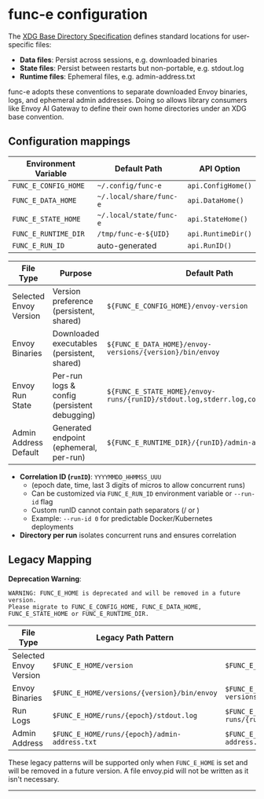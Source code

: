 # func-e configuration

The [XDG Base Directory Specification][xdg] defines standard locations for
user-specific files:

- **Data files**: Persist across sessions, e.g. downloaded binaries
- **State files**: Persist between restarts but non-portable, e.g. stdout.log
- **Runtime files**: Ephemeral files, e.g. admin-address.txt

func-e adopts these conventions to separate downloaded Envoy binaries, logs,
and ephemeral admin addresses. Doing so allows library consumers like Envoy AI
Gateway to define their own home directories under an XDG base convention.

## Configuration mappings

| Environment Variable  | Default Path            | API Option          |
|-----------------------|-------------------------|---------------------|
| `FUNC_E_CONFIG_HOME`  | `~/.config/func-e`      | `api.ConfigHome()`  |
| `FUNC_E_DATA_HOME`    | `~/.local/share/func-e` | `api.DataHome()`    |
| `FUNC_E_STATE_HOME`   | `~/.local/state/func-e` | `api.StateHome()`   |
| `FUNC_E_RUNTIME_DIR`  | `/tmp/func-e-${UID}`    | `api.RuntimeDir()`  |
| `FUNC_E_RUN_ID`       | auto-generated          | `api.RunID()`       |

| File Type              | Purpose                                      | Default Path                                                                     |
|------------------------|----------------------------------------------|----------------------------------------------------------------------------------|
| Selected Envoy Version | Version preference (persistent, shared)      | `${FUNC_E_CONFIG_HOME}/envoy-version`                                            |
| Envoy Binaries         | Downloaded executables (persistent, shared)  | `${FUNC_E_DATA_HOME}/envoy-versions/{version}/bin/envoy`                         |
| Envoy Run State        | Per-run logs & config (persistent debugging) | `${FUNC_E_STATE_HOME}/envoy-runs/{runID}/stdout.log,stderr.log,config_dump.json` |
| Admin Address Default  | Generated endpoint (ephemeral, per-run)      | `${FUNC_E_RUNTIME_DIR}/{runID}/admin-address.txt`                                |

- **Correlation ID (`runID`)**: `YYYYMMDD_HHMMSS_UUU`
  - (epoch date, time, last 3 digits of micros to allow concurrent runs)
  - Can be customized via `FUNC_E_RUN_ID` environment variable or `--run-id` flag
  - Custom runID cannot contain path separators (/ or \)
  - Example: `--run-id 0` for predictable Docker/Kubernetes deployments
- **Directory per run** isolates concurrent runs and ensures correlation

## Legacy Mapping

**Deprecation Warning**:
```
WARNING: FUNC_E_HOME is deprecated and will be removed in a future version.
Please migrate to FUNC_E_CONFIG_HOME, FUNC_E_DATA_HOME, FUNC_E_STATE_HOME or FUNC_E_RUNTIME_DIR.
```

| File Type              | Legacy Path Pattern                           | XDG Path Pattern                                            |
|------------------------|-----------------------------------------------|-------------------------------------------------------------|
| Selected Envoy Version | `$FUNC_E_HOME/version`                        | `$FUNC_E_CONFIG_HOME/envoy-version`                         |
| Envoy Binaries         | `$FUNC_E_HOME/versions/{version}/bin/envoy`   | `$FUNC_E_DATA_HOME/envoy-versions/{version}/bin/envoy`      |
| Run Logs               | `$FUNC_E_HOME/runs/{epoch}/stdout.log`        | `$FUNC_E_STATE_HOME/envoy-runs/{runID}/stdout.log`          |
| Admin Address          | `$FUNC_E_HOME/runs/{epoch}/admin-address.txt` | `$FUNC_E_RUNTIME_DIR/{runID}/admin-address.txt`             |

These legacy patterns will be supported only when `FUNC_E_HOME` is set and will
be removed in a future version. A file envoy.pid will not be written as it
isn't necessary.

---
[xdg]: https://specifications.freedesktop.org/basedir-spec/basedir-spec-latest.html
